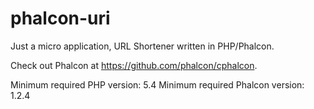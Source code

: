 phalcon-uri
===========

Just a micro application, URL Shortener written in PHP/Phalcon.

Check out Phalcon at https://github.com/phalcon/cphalcon.

Minimum required PHP version: 5.4
Minimum required Phalcon version: 1.2.4
